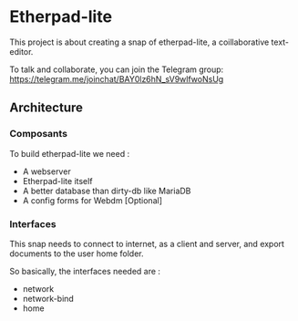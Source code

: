 Etherpad-lite
=============

This project is about creating a snap of etherpad-lite, a coillaborative text-editor.

To talk and collaborate, you can join the Telegram group: https://telegram.me/joinchat/BAY0lz6hN_sV9wlfwoNsUg

Architecture
------------

### Composants

To build etherpad-lite we need :

  - A webserver
  - Etherpad-lite itself
  - A better database than dirty-db like MariaDB 
  - A config forms for Webdm [Optional]

### Interfaces

This snap needs to connect to internet, as a client and server, and export documents to the user home folder. 

So basically, the interfaces needed are :

  - network
  - network-bind
  - home

